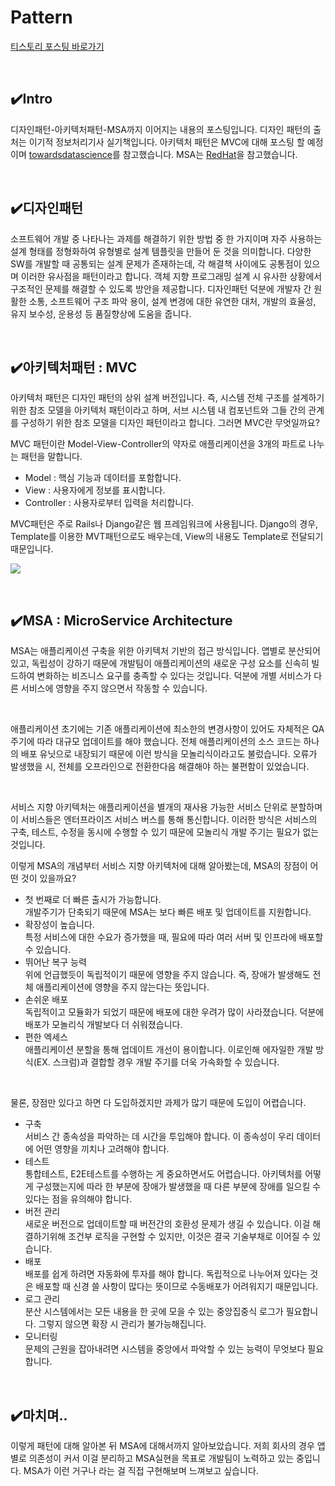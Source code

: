 # Pattern
[티스토리 포스팅 바로가기](https://kyleeee.tistory.com/entry/TIL16-Pattern)

<br>

## ✔️Intro

디자인패턴-아키텍처패턴-MSA까지 이어지는 내용의 포스팅입니다.
디자인 패턴의 출처는 이기적 정보처리기사 실기책입니다. 아키텍처 패턴은 MVC에 대해 포스팅 할 예정이며 [towardsdatascience](https://towardsdatascience.com/10-common-software-architectural-patterns-in-a-nutshell-a0b47a1e9013)를 참고했습니다. MSA는 [RedHat](https://www.redhat.com/ko/topics/microservices/what-are-microservices)을 참고했습니다.

<br>

## ✔️디자인패턴

소프트웨어 개발 중 나타나는 과제를 해결하기 위한 방법 중 한 가지이며 자주 사용하는 설계 형태를 정형화하여 유형별로 설계 템플릿을 만들어 둔 것을 의미합니다. 다양한 SW를 개발할 때 공통되는 설계 문제가 존재하는데, 각 해결책 사이에도 공통점이 있으며 이러한 유사점을 패턴이라고 합니다. 객체 지향 프로그래밍 설계 시 유사한 상황에서 구조적인 문제를 해결할 수 있도록 방안을 제공합니다. 디자인패턴 덕분에 개발자 간 원활한 소통, 소프트웨어 구조 파악 용이, 설계 변경에 대한 유연한 대처, 개발의 효율성, 유지 보수성, 운용성 등 품질향상에 도움을 줍니다.

<br>

## ✔️아키텍처패턴 : MVC

아키텍처 패턴은 디자인 패턴의 상위 설계 버전입니다. 즉, 시스템 전체 구조를 설계하기 위한 참조 모델을 아키텍처 패턴이라고 하며, 서브 시스템 내 컴포넌트와 그들 간의 관계를 구성하기 위한 참조 모델을 디자인 패턴이라고 합니다. 그러면 MVC란 무엇일까요?

MVC 패턴이란 Model-View-Controller의 약자로 애플리케이션을 3개의 파트로 나누는 패턴을 말합니다. 

* Model : 핵심 기능과 데이터를 포함합니다.
* View : 사용자에게 정보를 표시합니다.
* Controller : 사용자로부터 입력을 처리합니다.

MVC패턴은 주로 Rails나 Django같은 웹 프레임워크에 사용됩니다. Django의 경우, Template를 이용한 MVT패턴으로도 배우는데, View의 내용도 Template로 전달되기 때문입니다.

![](https://img1.daumcdn.net/thumb/R1280x0/?scode=mtistory2&fname=https%3A%2F%2Fblog.kakaocdn.net%2Fdn%2FAr9W3%2FbtrvoAqyZua%2FYlCss2Ohk9xlByiyghISe1%2Fimg.png)

<br>

## ✔️MSA : MicroService Architecture

MSA는 애플리케이션 구축을 위한 아키텍처 기반의 접근 방식입니다. 앱별로 분산되어 있고, 독립성이 강하기 때문에 개발팀이 애플리케이션의 새로운 구성 요소를 신속히 빌드하여 변화하는 비즈니스 요구를 충족할 수 있다는 것입니다. 덕분에 개별 서비스가 다른 서비스에 영향을 주지 않으면서 작동할 수 있습니다. 

<br>

애플리케이션 초기에는 기존 애플리케이션에 최소한의 변경사항이 있어도 자체적은 QA주기에 따라 대규모 업데이트를 해야 했습니다. 전체 애플리케이션의 소스 코드는 하나의 배포 유닛으로 내장되기 때문에 이런 방식을 모놀리식이라고도 불렀습니다. 오류가 발생했을 시, 전체를 오프라인으로 전환한다음 해결해야 하는 불편함이 있었습니다.

<br>

서비스 지향 아키텍처는 애플리케이션을 별개의 재사용 가능한 서비스 단위로 분할하며 이 서비스들은 엔터프라이즈 서비스 버스를 통해 통신합니다. 이러한 방식은 서비스의 구축, 테스트, 수정을 동시에 수행할 수 있기 때문에 모놀리식 개발 주기는 필요가 없는 것입니다. 

이렇게 MSA의 개념부터 서비스 지향 아키텍처에 대해 알아봤는데, MSA의 장점이 어떤 것이 있을까요?

* 첫 번째로 더 빠른 출시가 가능합니다. <br>
개발주기가 단축되기 때문에 MSA는 보다 빠른 배포 및 업데이트를 지원합니다.
* 확장성이 높습니다. <br>
특정 서비스에 대한 수요가 증가했을 때, 필요에 따라 여러 서버 및 인프라에 배포할 수 있습니다.
* 뛰어난 복구 능력 <br>
위에 언급했듯이 독립적이기 때문에 영향을 주지 않습니다. 즉, 장애가 발생해도 전체 애플리케이션에 영향을 주지 않는다는 뜻입니다.
* 손쉬운 배포 <br>
독립적이고 모듈화가 되었기 때문에 배포에 대한 우려가 많이 사라졌습니다. 덕분에 배포가 모놀리식 개발보다 더 쉬워졌습니다.
* 편한 엑세스 <br>
애플리케이션 분할을 통해 업데이트 개선이 용이합니다. 이로인해 에자일한 개발 방식(EX. 스크럼)과 결합할 경우 개발 주기를 더욱 가속화할 수 있습니다.

<br>

물론, 장점만 있다고 하면 다 도입하겠지만 과제가 많기 때문에 도입이 어렵습니다.

* 구축 <br>
서비스 간 종속성을 파악하는 데 시간을 투입해야 합니다. 이 종속성이 우리 데이터에 어떤 영향을 끼치나 고려해야 합니다.
* 테스트 <br>
통합테스트, E2E테스트를 수행하는 게 중요하면서도 어렵습니다. 아키텍처를 어떻게 구성했는지에 따라 한 부분에 장애가 발생했을 때 다른 부분에 장애를 일으킬 수 있다는 점을 유의해야 합니다.
* 버전 관리 <br>
새로운 버전으로 업데이트할 때 버전간의 호환성 문제가 생길 수 있습니다. 이걸 해결하기위해 조건부 로직을 구현할 수 있지만, 이것은 결국 기술부채로 이어질 수 있습니다. 
* 배포 <br>
배포를 쉽게 하려면 자동화에 투자를 해야 합니다. 독립적으로 나누어져 있다는 것은 배포할 때 신경 쓸 사항이 많다는 뜻이므로 수동배포가 어려워지기 때문입니다.
* 로그 관리 <br>
분산 시스템에서는 모든 내용을 한 곳에 모을 수 있는 중앙집중식 로그가 필요합니다. 그렇지 않으면 확장 시 관리가 불가능해집니다.
* 모니터링<br> 
문제의 근원을 잡아내려면 시스템을 중앙에서 파악할 수 있는 능력이 무엇보다 필요합니다.

<br>

## ✔️마치며..

이렇게 패턴에 대해 알아본 뒤 MSA에 대해서까지 알아보았습니다. 저희 회사의 경우 앱별로 의존성이 커서 이걸 분리하고 MSA실현을 목표로 개발팀이 노력하고 있는 중입니다. MSA가 이런 거구나 라는 걸 직접 구현해보며 느껴보고 싶습니다.

